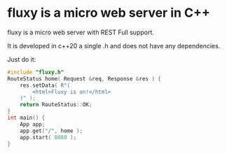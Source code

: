 # fluxy is a micro web server in C++

fluxy is a micro web server with REST Full support.

It is developed in c++20 a single .h and does not have any dependencies.

Just do it:
```cpp
#include "fluxy.h"
RouteStatus home( Request &req, Response &res ) {
    res.setData( R"( 
        <html>Fluxy is on!</html>
    )" );
    return RouteStatus::OK;
}
int main() {
    App app;
    app.get("/", home );
    app.start( 8080 );
}
```

